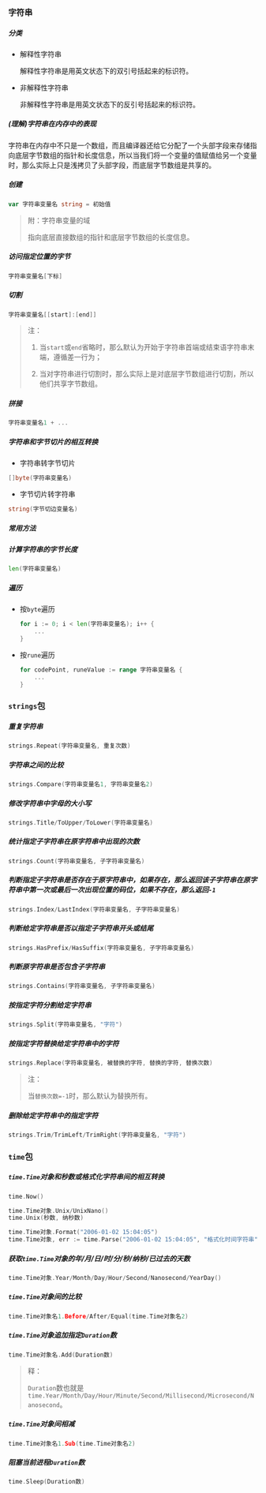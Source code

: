 ### 字符串

##### 分类

* 解释性字符串

    解释性字符串是用英文状态下的双引号括起来的标识符。

* 非解释性字符串

    非解释性字符串是用英文状态下的反引号括起来的标识符。

##### (理解)字符串在内存中的表现

字符串在内存中不只是一个数组，而且编译器还给它分配了一个头部字段来存储指向底层字节数组的指针和长度信息，所以当我们将一个变量的值赋值给另一个变量时，那么实际上只是浅拷贝了头部字段，而底层字节数组是共享的。

##### 创建

```go
var 字符串变量名 string = 初始值
```

> 附：字符串变量的域
>
> 指向底层直接数组的指针和底层字节数组的长度信息。

##### 访问指定位置的字节

```go
字符串变量名[下标]
```

##### 切割

```go
字符串变量名[[start]:[end]]
```

> 注：
>
> 1. 当`start`或`end`省略时，那么默认为开始于字符串首端或结束语字符串末端，遵循差一行为；
>
> 2. 当对字符串进行切割时，那么实际上是对底层字节数组进行切割，所以他们共享字节数组。

##### 拼接

```go
字符串变量名1 + ...
```

##### 字符串和字节切片的相互转换

* 字符串转字节切片

```go
[]byte(字符串变量名)
```

* 字节切片转字符串

```go
string(字节切边变量名)
```

##### 常用方法

##### 计算字符串的字节长度

```go
len(字符串变量名)
```

##### 遍历

* 按`byte`遍历

    ```go
    for i := 0; i < len(字符串变量名); i++ {
        ...
    }
    ```

* 按`rune`遍历

    ```go
    for codePoint, runeValue := range 字符串变量名 {
        ...
    }
    ```

### `strings`包

##### 重复字符串

```go
strings.Repeat(字符串变量名, 重复次数)
```

##### 字符串之间的比较

```go
strings.Compare(字符串变量名1, 字符串变量名2)
```

##### 修改字符串中字母的大小写

```go
strings.Title/ToUpper/ToLower(字符串变量名)
```

##### 统计指定子字符串在原字符串中出现的次数

```go
strings.Count(字符串变量名, 子字符串变量名)
```

##### 判断指定子字符串是否存在于原字符串中，如果存在，那么返回该子字符串在原字符串中第一次或最后一次出现位置的码位，如果不存在，那么返回`-1`

```go
strings.Index/LastIndex(字符串变量名, 子字符串变量名)
```

##### 判断给定字符串是否以指定子字符串开头或结尾

```go
strings.HasPrefix/HasSuffix(字符串变量名, 子字符串变量名)
```

##### 判断原字符串是否包含子字符串

```go
strings.Contains(字符串变量名, 子字符串变量名)
```

##### 按指定字符分割给定字符串

```go
strings.Split(字符串变量名, "字符")
```

##### 按指定字符替换给定字符串中的字符

```go
strings.Replace(字符串变量名, 被替换的字符, 替换的字符, 替换次数)
```

> 注：
>
> 当`替换次数=-1`时，那么默认为替换所有。

##### 删除给定字符串中的指定字符

```go
strings.Trim/TrimLeft/TrimRight(字符串变量名, "字符")
```

### `time`包

##### `time.Time`对象和秒数或格式化字符串间的相互转换

```go
time.Now()

time.Time对象.Unix/UnixNano()
time.Unix(秒数, 纳秒数)

time.Time对象.Format("2006-01-02 15:04:05")
time.Time对象, err := time.Parse("2006-01-02 15:04:05", "格式化时间字符串")
```

##### 获取`time.Time`对象的年/月/日/时/分/秒/纳秒/已过去的天数

```go
time.Time对象.Year/Month/Day/Hour/Second/Nanosecond/YearDay()
```

##### `time.Time`对象间的比较

```go
time.Time对象名1.Before/After/Equal(time.Time对象名2)
```

##### `time.Time`对象追加指定`Duration`数

```go
time.Time对象名.Add(Duration数)
```

> 释：
>
> `Duration`数也就是`time.Year/Month/Day/Hour/Minute/Second/Millisecond/Microsecond/Nanosecond`。

##### `time.Time`对象间相减

```go
time.Time对象名1.Sub(time.Time对象名2)
```

##### 阻塞当前进程`Duration`数

```go
time.Sleep(Duration数)
```